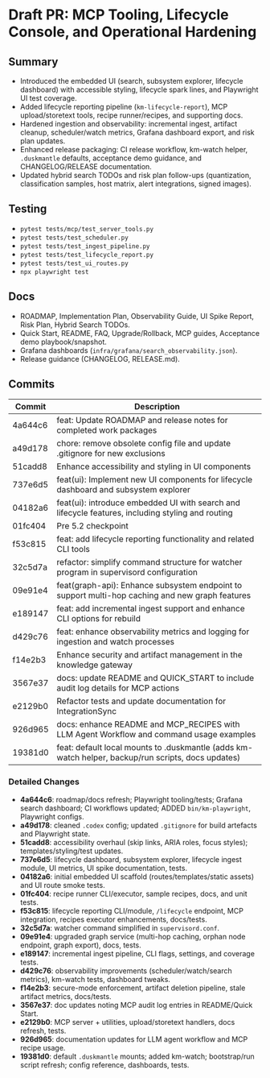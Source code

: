 # Draft PR: MCP Tooling, Lifecycle Console, and Operational Hardening

## Summary

- Introduced the embedded UI (search, subsystem explorer, lifecycle dashboard) with accessible styling, lifecycle spark lines, and Playwright UI test coverage.
- Added lifecycle reporting pipeline (`km-lifecycle-report`), MCP upload/storetext tools, recipe runner/recipes, and supporting docs.
- Hardened ingestion and observability: incremental ingest, artifact cleanup, scheduler/watch metrics, Grafana dashboard export, and risk plan updates.
- Enhanced release packaging: CI release workflow, km-watch helper, `.duskmantle` defaults, acceptance demo guidance, and CHANGELOG/RELEASE documentation.
- Updated hybrid search TODOs and risk plan follow-ups (quantization, classification samples, host matrix, alert integrations, signed images).

## Testing

- `pytest tests/mcp/test_server_tools.py`
- `pytest tests/test_scheduler.py`
- `pytest tests/test_ingest_pipeline.py`
- `pytest tests/test_lifecycle_report.py`
- `pytest tests/test_ui_routes.py`
- `npx playwright test`

## Docs

- ROADMAP, Implementation Plan, Observability Guide, UI Spike Report, Risk Plan, Hybrid Search TODOs.
- Quick Start, README, FAQ, Upgrade/Rollback, MCP guides, Acceptance demo playbook/snapshot.
- Grafana dashboards (`infra/grafana/search_observability.json`).
- Release guidance (CHANGELOG, RELEASE.md).

## Commits

| Commit | Description |
|--------|-------------|
| 4a644c6 | feat: Update ROADMAP and release notes for completed work packages |
| a49d178 | chore: remove obsolete config file and update .gitignore for new exclusions |
| 51cadd8 | Enhance accessibility and styling in UI components |
| 737e6d5 | feat(ui): Implement new UI components for lifecycle dashboard and subsystem explorer |
| 04182a6 | feat(ui): introduce embedded UI with search and lifecycle features, including styling and routing |
| 01fc404 | Pre 5.2 checkpoint |
| f53c815 | feat: add lifecycle reporting functionality and related CLI tools |
| 32c5d7a | refactor: simplify command structure for watcher program in supervisord configuration |
| 09e91e4 | feat(graph-api): Enhance subsystem endpoint to support multi-hop caching and new graph features |
| e189147 | feat: add incremental ingest support and enhance CLI options for rebuild |
| d429c76 | feat: enhance observability metrics and logging for ingestion and watch processes |
| f14e2b3 | Enhance security and artifact management in the knowledge gateway |
| 3567e37 | docs: update README and QUICK_START to include audit log details for MCP actions |
| e2129b0 | Refactor tests and update documentation for IntegrationSync |
| 926d965 | docs: enhance README and MCP_RECIPES with LLM Agent Workflow and command usage examples |
| 19381d0 | feat: default local mounts to .duskmantle (adds km-watch helper, backup/run scripts, docs updates) |

### Detailed Changes

- **4a644c6**: roadmap/docs refresh; Playwright tooling/tests; Grafana search dashboard; CI workflows updated; ADDED `bin/km-playwright`, Playwright configs.
- **a49d178**: cleaned `.codex` config; updated `.gitignore` for build artefacts and Playwright state.
- **51cadd8**: accessibility overhaul (skip links, ARIA roles, focus styles); templates/styling/test updates.
- **737e6d5**: lifecycle dashboard, subsystem explorer, lifecycle ingest module, UI metrics, UI spike documentation, tests.
- **04182a6**: initial embedded UI scaffold (routes/templates/static assets) and UI route smoke tests.
- **01fc404**: recipe runner CLI/executor, sample recipes, docs, and unit tests.
- **f53c815**: lifecycle reporting CLI/module, `/lifecycle` endpoint, MCP integration, recipes executor enhancements, docs/tests.
- **32c5d7a**: watcher command simplified in `supervisord.conf`.
- **09e91e4**: upgraded graph service (multi-hop caching, orphan node endpoint, graph export), docs, tests.
- **e189147**: incremental ingest pipeline, CLI flags, settings, and coverage tests.
- **d429c76**: observability improvements (scheduler/watch/search metrics), km-watch tests, dashboard tweaks.
- **f14e2b3**: secure-mode enforcement, artifact deletion pipeline, stale artifact metrics, docs/tests.
- **3567e37**: doc updates noting MCP audit log entries in README/Quick Start.
- **e2129b0**: MCP server + utilities, upload/storetext handlers, docs refresh, tests.
- **926d965**: documentation updates for LLM agent workflow and MCP recipe usage.
- **19381d0**: default `.duskmantle` mounts; added km-watch; bootstrap/run script refresh; config reference, dashboards, tests.

